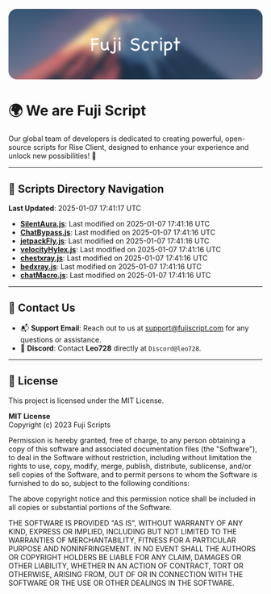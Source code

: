 ![Banner](.github/b.webp)

# 🌍 **We are Fuji Script**

Our global team of developers is dedicated to creating powerful, open-source scripts for Rise Client, designed to enhance your experience and unlock new possibilities! 🌟

---
<!-- SCRIPTS_NAVIGATION_START -->
## 📂 **Scripts Directory Navigation**

**Last Updated**: 2025-01-07 17:41:17 UTC

- **[SilentAura.js](scripts/SilentAura.js)**: Last modified on 2025-01-07 17:41:16 UTC
- **[ChatBypass.js](scripts/ChatBypass.js)**: Last modified on 2025-01-07 17:41:16 UTC
- **[jetpackFly.js](scripts/jetpackFly.js)**: Last modified on 2025-01-07 17:41:16 UTC
- **[velocityHylex.js](scripts/velocityHylex.js)**: Last modified on 2025-01-07 17:41:16 UTC
- **[chestxray.js](scripts/chestxray.js)**: Last modified on 2025-01-07 17:41:16 UTC
- **[bedxray.js](scripts/bedxray.js)**: Last modified on 2025-01-07 17:41:16 UTC
- **[chatMacro.js](scripts/chatMacro.js)**: Last modified on 2025-01-07 17:41:16 UTC

<!-- SCRIPTS_NAVIGATION_END -->

---

## 💬 **Contact Us**  
- 📬 **Support Email**: Reach out to us at [support@fujiscript.com](mailto:support@fujiscript.com) for any questions or assistance.  
- 💬 **Discord**: Contact **Leo728** directly at `Discord@leo728`.

---

## 📜 **License**

This project is licensed under the MIT License.  

**MIT License**  
Copyright (c) 2023 Fuji Scripts  

Permission is hereby granted, free of charge, to any person obtaining a copy of this software and associated documentation files (the "Software"), to deal in the Software without restriction, including without limitation the rights to use, copy, modify, merge, publish, distribute, sublicense, and/or sell copies of the Software, and to permit persons to whom the Software is furnished to do so, subject to the following conditions:  

The above copyright notice and this permission notice shall be included in all copies or substantial portions of the Software.  

THE SOFTWARE IS PROVIDED "AS IS", WITHOUT WARRANTY OF ANY KIND, EXPRESS OR IMPLIED, INCLUDING BUT NOT LIMITED TO THE WARRANTIES OF MERCHANTABILITY, FITNESS FOR A PARTICULAR PURPOSE AND NONINFRINGEMENT. IN NO EVENT SHALL THE AUTHORS OR COPYRIGHT HOLDERS BE LIABLE FOR ANY CLAIM, DAMAGES OR OTHER LIABILITY, WHETHER IN AN ACTION OF CONTRACT, TORT OR OTHERWISE, ARISING FROM, OUT OF OR IN CONNECTION WITH THE SOFTWARE OR THE USE OR OTHER DEALINGS IN THE SOFTWARE.  

